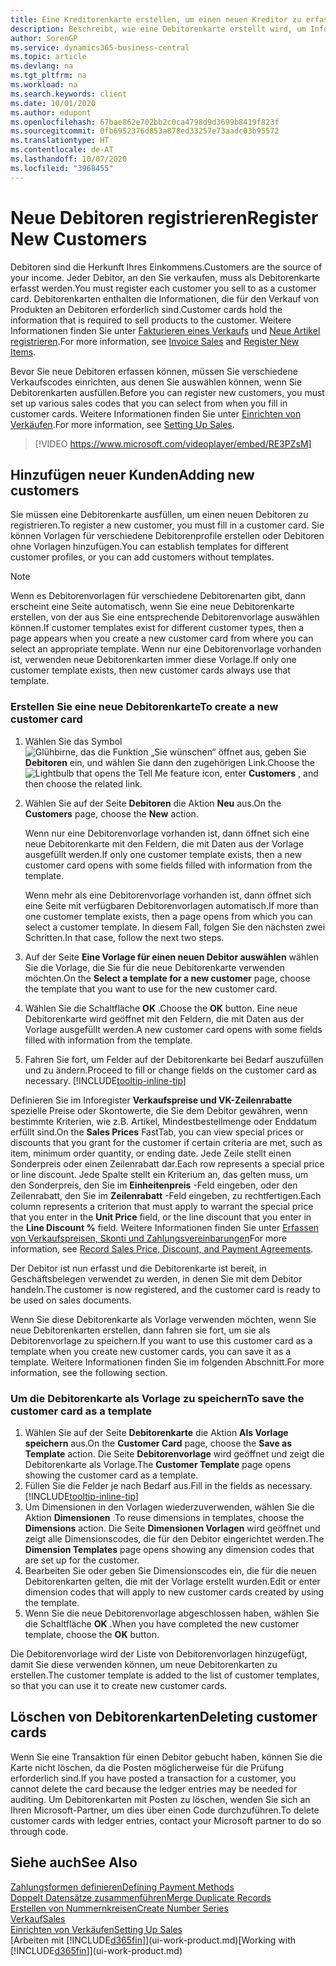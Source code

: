 ```yaml
---
title: Eine Kreditorenkarte erstellen, um einen neuen Kreditor zu erfassen | Microsoft Docs
description: Beschreibt, wie eine Debitorenkarte erstellt wird, um Informationen zu jedem neuen Debitor oder Clients zu erfassen, an die Sie verkaufen.
author: SorenGP
ms.service: dynamics365-business-central
ms.topic: article
ms.devlang: na
ms.tgt_pltfrm: na
ms.workload: na
ms.search.keywords: client
ms.date: 10/01/2020
ms.author: edupont
ms.openlocfilehash: 67bae862e702bb2c0ca4798d9d3699b8419f823f
ms.sourcegitcommit: 0fb6952376d853a878ed33257e73aadc03b95572
ms.translationtype: HT
ms.contentlocale: de-AT
ms.lasthandoff: 10/07/2020
ms.locfileid: "3968455"
---
```

# <a name="register-new-customers"></a><span data-ttu-id="94675-103">Neue Debitoren registrieren</span><span class="sxs-lookup"><span data-stu-id="94675-103">Register New Customers</span></span>

<span data-ttu-id="94675-104">Debitoren sind die Herkunft Ihres Einkommens.</span><span class="sxs-lookup"><span data-stu-id="94675-104">Customers are the source of your income.</span></span> <span data-ttu-id="94675-105">Jeder Debitor, an den Sie verkaufen, muss als Debitorenkarte erfasst werden.</span><span class="sxs-lookup"><span data-stu-id="94675-105">You must register each customer you sell to as a customer card.</span></span> <span data-ttu-id="94675-106">Debitorenkarten enthalten die Informationen, die für den Verkauf von Produkten an Debitoren erforderlich sind.</span><span class="sxs-lookup"><span data-stu-id="94675-106">Customer cards hold the information that is required to sell products to the customer.</span></span> <span data-ttu-id="94675-107">Weitere Informationen finden Sie unter [Fakturieren eines Verkaufs](sales-how-invoice-sales.md) und [Neue Artikel registrieren](inventory-how-register-new-items.md).</span><span class="sxs-lookup"><span data-stu-id="94675-107">For more information, see [Invoice Sales](sales-how-invoice-sales.md) and [Register New Items](inventory-how-register-new-items.md).</span></span>  

<span data-ttu-id="94675-108">Bevor Sie neue Debitoren erfassen können, müssen Sie verschiedene Verkaufscodes einrichten, aus denen Sie auswählen können, wenn Sie Debitorenkarten ausfüllen.</span><span class="sxs-lookup"><span data-stu-id="94675-108">Before you can register new customers, you must set up various sales codes that you can select from when you fill in customer cards.</span></span> <span data-ttu-id="94675-109">Weitere Informationen finden Sie unter [Einrichten von Verkäufen](sales-setup-sales.md).</span><span class="sxs-lookup"><span data-stu-id="94675-109">For more information, see [Setting Up Sales](sales-setup-sales.md).</span></span>

> [!VIDEO https://www.microsoft.com/videoplayer/embed/RE3PZsM]

## <a name="adding-new-customers"></a><span data-ttu-id="94675-110">Hinzufügen neuer Kunden</span><span class="sxs-lookup"><span data-stu-id="94675-110">Adding new customers</span></span>

<span data-ttu-id="94675-111">Sie müssen eine Debitorenkarte ausfüllen, um einen neuen Debitoren zu registrieren.</span><span class="sxs-lookup"><span data-stu-id="94675-111">To register a new customer, you must fill in a customer card.</span></span> <span data-ttu-id="94675-112">Sie können Vorlagen für verschiedene Debitorenprofile erstellen oder Debitoren ohne Vorlagen hinzufügen.</span><span class="sxs-lookup"><span data-stu-id="94675-112">You can establish templates for different customer profiles, or you can add customers without templates.</span></span>  

> [!NOTE]  
> <span data-ttu-id="94675-113">Wenn es Debitorenvorlagen für verschiedene Debitorenarten gibt, dann erscheint eine Seite automatisch, wenn Sie eine neue Debitorenkarte erstellen, von der aus Sie eine entsprechende Debitorenvorlage auswählen können.</span><span class="sxs-lookup"><span data-stu-id="94675-113">If customer templates exist for different customer types, then a page appears when you create a new customer card from where you can select an appropriate template.</span></span> <span data-ttu-id="94675-114">Wenn nur eine Debitorenvorlage vorhanden ist, verwenden neue Debitorenkarten immer diese Vorlage.</span><span class="sxs-lookup"><span data-stu-id="94675-114">If only one customer template exists, then new customer cards always use that template.</span></span>  

### <a name="to-create-a-new-customer-card"></a><span data-ttu-id="94675-115">Erstellen Sie eine neue Debitorenkarte</span><span class="sxs-lookup"><span data-stu-id="94675-115">To create a new customer card</span></span>

1. <span data-ttu-id="94675-116">Wählen Sie das Symbol ![Glühbirne, das die Funktion „Sie wünschen“ öffnet](media/ui-search/search_small.png "Tell Me-Funktion") aus, geben Sie **Debitoren** ein, und wählen Sie dann den zugehörigen Link.</span><span class="sxs-lookup"><span data-stu-id="94675-116">Choose the ![Lightbulb that opens the Tell Me feature](media/ui-search/search_small.png "Tell me what you want to do") icon, enter **Customers** , and then choose the related link.</span></span>  
2. <span data-ttu-id="94675-117">Wählen Sie auf der Seite **Debitoren** die Aktion **Neu** aus.</span><span class="sxs-lookup"><span data-stu-id="94675-117">On the **Customers** page, choose the **New** action.</span></span>

    <span data-ttu-id="94675-118">Wenn nur eine Debitorenvorlage vorhanden ist, dann öffnet sich eine neue Debitorenkarte mit den Feldern, die mit Daten aus der Vorlage ausgefüllt werden.</span><span class="sxs-lookup"><span data-stu-id="94675-118">If only one customer template exists, then a new customer card opens with some fields filled with information from the template.</span></span>

    <span data-ttu-id="94675-119">Wenn mehr als eine Debitorenvorlage vorhanden ist, dann öffnet sich eine Seite mit verfügbaren Debitorenvorlagen automatisch.</span><span class="sxs-lookup"><span data-stu-id="94675-119">If more than one customer template exists, then a page opens from which you can select a customer template.</span></span> <span data-ttu-id="94675-120">In diesem Fall, folgen Sie den nächsten zwei Schritten.</span><span class="sxs-lookup"><span data-stu-id="94675-120">In that case, follow the next two steps.</span></span>
3. <span data-ttu-id="94675-121">Auf der Seite **Eine Vorlage für einen neuen Debitor auswählen** wählen Sie die Vorlage, die Sie für die neue Debitorenkarte verwenden möchten.</span><span class="sxs-lookup"><span data-stu-id="94675-121">On the **Select a template for a new customer** page, choose the template that you want to use for the new customer card.</span></span>
4. <span data-ttu-id="94675-122">Wählen Sie die Schaltfläche **OK** .</span><span class="sxs-lookup"><span data-stu-id="94675-122">Choose the **OK** button.</span></span> <span data-ttu-id="94675-123">Eine neue Debitorenkarte wird geöffnet mit den Feldern, die mit Daten aus der Vorlage ausgefüllt werden.</span><span class="sxs-lookup"><span data-stu-id="94675-123">A new customer card opens with some fields filled with information from the template.</span></span>  
5. <span data-ttu-id="94675-124">Fahren Sie fort, um Felder auf der Debitorenkarte bei Bedarf auszufüllen und zu ändern.</span><span class="sxs-lookup"><span data-stu-id="94675-124">Proceed to fill or change fields on the customer card as necessary.</span></span> [!INCLUDE[tooltip-inline-tip](includes/tooltip-inline-tip_md.md)]

<span data-ttu-id="94675-125">Definieren Sie im Inforegister **Verkaufspreise und VK-Zeilenrabatte** spezielle Preise oder Skontowerte, die Sie dem Debitor gewähren, wenn bestimmte Kriterien, wie z.B. Artikel, Mindestbestellmenge oder Enddatum erfüllt sind.</span><span class="sxs-lookup"><span data-stu-id="94675-125">On the **Sales Prices** FastTab, you can view special prices or discounts that you grant for the customer if certain criteria are met, such as item, minimum order quantity, or ending date.</span></span> <span data-ttu-id="94675-126">Jede Zeile stellt einen Sonderpreis oder einen Zeilenrabatt dar.</span><span class="sxs-lookup"><span data-stu-id="94675-126">Each row represents a special price or line discount.</span></span> <span data-ttu-id="94675-127">Jede Spalte stellt ein Kriterium an, das gelten muss, um den Sonderpreis, den Sie im **Einheitenpreis** -Feld eingeben, oder den Zeilenrabatt, den Sie im **Zeilenrabatt** -Feld eingeben, zu rechtfertigen.</span><span class="sxs-lookup"><span data-stu-id="94675-127">Each column represents a criterion that must apply to warrant the special price that you enter in the **Unit Price** field, or the line discount that you enter in the **Line Discount %** field.</span></span> <span data-ttu-id="94675-128">Weitere Informationen finden Sie unter [Erfassen von Verkaufspreisen, Skonti und Zahlungsvereinbarungen](sales-how-record-sales-price-discount-payment-agreements.md)</span><span class="sxs-lookup"><span data-stu-id="94675-128">For more information, see [Record Sales Price, Discount, and Payment Agreements](sales-how-record-sales-price-discount-payment-agreements.md).</span></span>

<span data-ttu-id="94675-129">Der Debitor ist nun erfasst und die Debitorenkarte ist bereit, in Geschäftsbelegen verwendet zu werden, in denen Sie mit dem Debitor handeln.</span><span class="sxs-lookup"><span data-stu-id="94675-129">The customer is now registered, and the customer card is ready to be used on sales documents.</span></span>

<span data-ttu-id="94675-130">Wenn Sie diese Debitorenkarte als Vorlage verwenden möchten, wenn Sie neue Debitorenkarten erstellen, dann fahren sie fort, um sie als Debitorenvorlage zu speichern.</span><span class="sxs-lookup"><span data-stu-id="94675-130">If you want to use this customer card as a template when you create new customer cards, you can save it as a template.</span></span> <span data-ttu-id="94675-131">Weitere Informationen finden Sie im folgenden Abschnitt.</span><span class="sxs-lookup"><span data-stu-id="94675-131">For more information, see the following section.</span></span>  

### <a name="to-save-the-customer-card-as-a-template"></a><span data-ttu-id="94675-132">Um die Debitorenkarte als Vorlage zu speichern</span><span class="sxs-lookup"><span data-stu-id="94675-132">To save the customer card as a template</span></span>

1. <span data-ttu-id="94675-133">Wählen Sie auf der Seite **Debitorenkarte** die Aktion **Als Vorlage speichern** aus.</span><span class="sxs-lookup"><span data-stu-id="94675-133">On the **Customer Card** page, choose the **Save as Template** action.</span></span> <span data-ttu-id="94675-134">Die Seite **Debitorenvorlage** wird geöffnet und zeigt die Debitorenkarte als Vorlage.</span><span class="sxs-lookup"><span data-stu-id="94675-134">The **Customer Template** page opens showing the customer card as a template.</span></span>
2. <span data-ttu-id="94675-135">Füllen Sie die Felder je nach Bedarf aus.</span><span class="sxs-lookup"><span data-stu-id="94675-135">Fill in the fields as necessary.</span></span> [!INCLUDE[tooltip-inline-tip](includes/tooltip-inline-tip_md.md)]
3. <span data-ttu-id="94675-136">Um Dimensionen in den Vorlagen wiederzuverwenden, wählen Sie die Aktion **Dimensionen** .</span><span class="sxs-lookup"><span data-stu-id="94675-136">To reuse dimensions in templates, choose the **Dimensions** action.</span></span> <span data-ttu-id="94675-137">Die Seite **Dimensionen Vorlagen** wird geöffnet und zeigt alle Dimensionscodes, die für den Debitor eingerichtet werden.</span><span class="sxs-lookup"><span data-stu-id="94675-137">The **Dimension Templates** page opens showing any dimension codes that are set up for the customer.</span></span>
4. <span data-ttu-id="94675-138">Bearbeiten Sie oder geben Sie Dimensionscodes ein, die für die neuen Debitorenkarten gelten, die mit der Vorlage erstellt wurden.</span><span class="sxs-lookup"><span data-stu-id="94675-138">Edit or enter dimension codes that will apply to new customer cards created by using the template.</span></span>  
5. <span data-ttu-id="94675-139">Wenn Sie die neue Debitorenvorlage abgeschlossen haben, wählen Sie die Schaltfläche **OK** .</span><span class="sxs-lookup"><span data-stu-id="94675-139">When you have completed the new customer template, choose the **OK** button.</span></span>

<span data-ttu-id="94675-140">Die Debitorenvorlage wird der Liste von Debitorenvorlagen hinzugefügt, damit Sie diese verwenden können, um neue Debitorenkarten zu erstellen.</span><span class="sxs-lookup"><span data-stu-id="94675-140">The customer template is added to the list of customer templates, so that you can use it to create new customer cards.</span></span>

## <a name="deleting-customer-cards"></a><span data-ttu-id="94675-141">Löschen von Debitorenkarten</span><span class="sxs-lookup"><span data-stu-id="94675-141">Deleting customer cards</span></span>

<span data-ttu-id="94675-142">Wenn Sie eine Transaktion für einen Debitor gebucht haben, können Sie die Karte nicht löschen, da die Posten möglicherweise für die Prüfung erforderlich sind.</span><span class="sxs-lookup"><span data-stu-id="94675-142">If you have posted a transaction for a customer, you cannot delete the card because the ledger entries may be needed for auditing.</span></span> <span data-ttu-id="94675-143">Um Debitorenkarten mit Posten zu löschen, wenden Sie sich an Ihren Microsoft-Partner, um dies über einen Code durchzuführen.</span><span class="sxs-lookup"><span data-stu-id="94675-143">To delete customer cards with ledger entries, contact your Microsoft partner to do so through code.</span></span>  

## <a name="see-also"></a><span data-ttu-id="94675-144">Siehe auch</span><span class="sxs-lookup"><span data-stu-id="94675-144">See Also</span></span>

[<span data-ttu-id="94675-145">Zahlungsformen definieren</span><span class="sxs-lookup"><span data-stu-id="94675-145">Defining Payment Methods</span></span>](finance-payment-methods.md)  
[<span data-ttu-id="94675-146">Doppelt Datensätze zusammenführen</span><span class="sxs-lookup"><span data-stu-id="94675-146">Merge Duplicate Records</span></span>](sales-how-merge-duplicate-records.md)  
[<span data-ttu-id="94675-147">Erstellen von Nummernkreisen</span><span class="sxs-lookup"><span data-stu-id="94675-147">Create Number Series</span></span>](ui-create-number-series.md)  
[<span data-ttu-id="94675-148">Verkauf</span><span class="sxs-lookup"><span data-stu-id="94675-148">Sales</span></span>](sales-manage-sales.md)  
[<span data-ttu-id="94675-149">Einrichten von Verkäufen</span><span class="sxs-lookup"><span data-stu-id="94675-149">Setting Up Sales</span></span>](sales-setup-sales.md)  
<span data-ttu-id="94675-150">[Arbeiten mit [!INCLUDE[d365fin](includes/d365fin_md.md)]](ui-work-product.md)</span><span class="sxs-lookup"><span data-stu-id="94675-150">[Working with [!INCLUDE[d365fin](includes/d365fin_md.md)]](ui-work-product.md)</span></span>  
